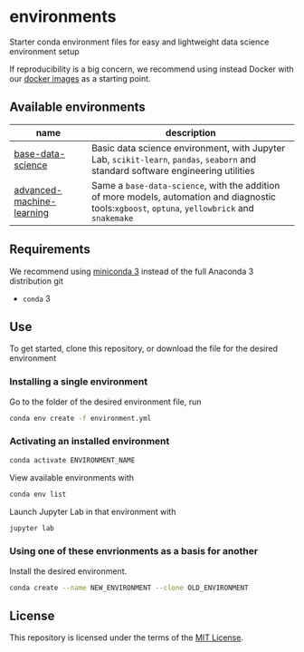 # environments

Starter conda environment files for easy and lightweight data science environment setup

If reproducibility is a big concern, we recommend using instead Docker with our
[docker images](https://github.com/datascienceucsc/dockerfiles) as a starting point.

## Available environments

| name | description | 
| --- | --- |
| [base-data-science](https://github.com/datascienceucsc/environments/blob/main/base-data-science/environment.yml) | Basic data science environment, with Jupyter Lab, `scikit-learn`, `pandas`, `seaborn` and standard software engineering utilities |
| [advanced-machine-learning](https://github.com/datascienceucsc/environments/blob/main/advanced-machine-learning/environment.yml)| Same a `base-data-science`, with the addition of more models, automation and diagnostic tools:`xgboost`, `optuna`, `yellowbrick` and `snakemake` |

## Requirements

We recommend using [miniconda 3](https://docs.conda.io/en/latest/miniconda.html) instead of the full Anaconda 3 distribution
git 
- `conda` 3

## Use

To get started, clone this repository, or download the file for the desired
environment

### Installing a single environment

Go to the folder of the desired environment file, run
```sh 
conda env create -f environment.yml
```

### Activating an installed environment

```sh
conda activate ENVIRONMENT_NAME
```
View available environments with
```sh
conda env list
```
Launch Jupyter Lab in that environment with
```sh
jupyter lab
```

### Using one of these envrionments as a basis for another

Install the desired environment. 
```sh
conda create --name NEW_ENVIRONMENT --clone OLD_ENVIRONMENT
```

## License

This repository is licensed under the terms of the [MIT License](https://github.com/datascienceucsc/environments/blob/main/LICENSE).
